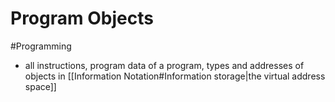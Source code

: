 # Program Objects
#Programming 
+ all instructions, program data of a program,  types and addresses of objects in [[Information Notation#Information storage|the virtual address space]]